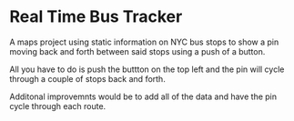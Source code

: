 <h1> Real Time Bus Tracker </h1>


A maps project using static information on NYC bus stops to show a pin moving back and forth between said stops using a push of a button.

All you have to do is push the buttton on the top left and the pin will cycle through a couple of stops back and forth.

Additonal improvemnts would be to add all of the data and have the pin cycle through each route.

